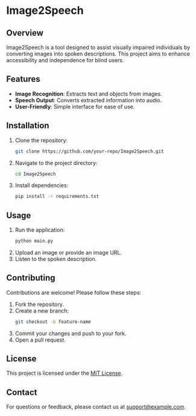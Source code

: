 # Image2Speech

## Overview
Image2Speech is a tool designed to assist visually impaired individuals by converting images into spoken descriptions. This project aims to enhance accessibility and independence for blind users.

## Features
- **Image Recognition**: Extracts text and objects from images.
- **Speech Output**: Converts extracted information into audio.
- **User-Friendly**: Simple interface for ease of use.

## Installation
1. Clone the repository:
    ```bash
    git clone https://github.com/your-repo/Image2Speech.git
    ```
2. Navigate to the project directory:
    ```bash
    cd Image2Speech
    ```
3. Install dependencies:
    ```bash
    pip install -r requirements.txt
    ```

## Usage
1. Run the application:
    ```bash
    python main.py
    ```
2. Upload an image or provide an image URL.
3. Listen to the spoken description.

## Contributing
Contributions are welcome! Please follow these steps:
1. Fork the repository.
2. Create a new branch:
    ```bash
    git checkout -b feature-name
    ```
3. Commit your changes and push to your fork.
4. Open a pull request.

## License
This project is licensed under the [MIT License](LICENSE).

## Contact
For questions or feedback, please contact us at support@example.com.